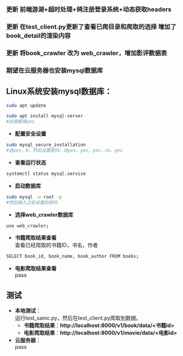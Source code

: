 ### 更新 前端游湖+超时处理+鸽注册登录系统+动态获取headers

### 更新 在test_client.py更新了查看已爬目录和爬取的选择 增加了book_detail的渲染内容
### 更新 将book_crawler 改为 web_crawler，增加影评数据表

### 期望在云服务器也安装mysql数据库

## **Linux系统**安装**mysql**数据库：
```bash
sudo apt update
```
```bash
sudo apt install mysql-server
#后面都填yes
```
- **配置安全设置**
```bash
sudo mysql_secure_installation
#选yes，0，然后设置密码，选yes，yes，yes，no，yes
```
- **查看运行状态**
```bash
systemctl status mysql.service
```
- **启动数据库**
```bash
sudo mysql -u root -p
#然后输入之前设置的密码
```
- **选择web_crawler数据库**
```bash
use web_crawler;
```
- **书籍爬取结果查看**   
查看已经爬取的书籍ID，书名，作者
```bash
SELECT book_id, book_name, book_author FROM books;
```
- **电影爬取结果查看**  
pass
## 测试 
- **本地测试**：  
  运行test_sanic.py，然后在test_client.py爬取到数据。
    - **书籍爬取结果**：**http://localhost:8000/v1/book/data/<书籍id>**
    - **电影爬取结果**：**http://localhost:8000/v1/movie/data/<电影id>**
- **云服务器**：  
    pass
